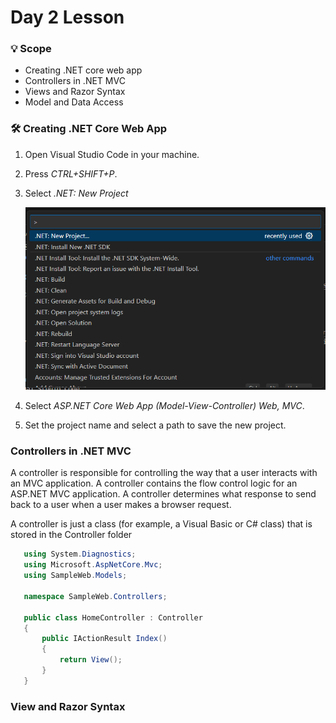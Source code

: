 # Day 2 Lesson

### :bulb: Scope
 - Creating .NET core web app
 - Controllers in .NET MVC
 - Views and Razor Syntax
 - Model and Data Access

### :hammer_and_wrench: Creating .NET Core Web App

 1. Open Visual Studio Code in your machine.
 2. Press *CTRL+SHIFT+P*.
 3. Select *.NET: New Project*
    
    ![New Project](../Images/dotNETNewProject.png)

 4. Select *ASP.NET Core Web App (Model-View-Controller) Web, MVC*.
 5. Set the project name and select a path to save the new project.

### Controllers in .NET MVC

 A controller is responsible for controlling the way that a user interacts with an MVC application. A controller contains the flow control logic for an ASP.NET MVC application. A controller determines what response to send back to a user when a user makes a browser request.

 A controller is just a class (for example, a Visual Basic or C# class) that is stored in the Controller folder

 ```c#
    using System.Diagnostics;
    using Microsoft.AspNetCore.Mvc;
    using SampleWeb.Models;

    namespace SampleWeb.Controllers;

    public class HomeController : Controller
    {
        public IActionResult Index()
        {
            return View();
        }
    }

 ```

### View and Razor Syntax

 